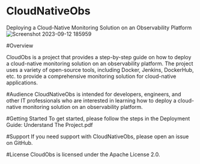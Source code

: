 # CloudNativeObs
Deploying a Cloud-Native Monitoring Solution on an Observability Platform
![Screenshot 2023-09-12 185959](https://github.com/Kartik-KM/CloudNativeObs/assets/123642972/33f22c15-9e1d-43da-9667-f92991c854f2)

#Overview

CloudObs is a project that provides a step-by-step guide on how to deploy a cloud-native monitoring solution on an observability platform. The project uses a variety of open-source tools, including Docker, Jenkins, DockerHub, etc. to provide a comprehensive monitoring solution for cloud-native applications.

#Audience
CloudNativeObs is intended for developers, engineers, and other IT professionals who are interested in learning how to deploy a cloud-native monitoring solution on an observability platform.

#Getting Started
To get started, please follow the steps in the Deployment Guide: Understand The Project.pdf

#Support
If you need support with CloudNativeObs, please open an issue on GitHub.

#License
CloudObs is licensed under the Apache License 2.0.
